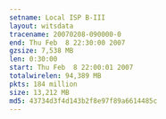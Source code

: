 ```yaml
---
setname: Local ISP B-III
layout: witsdata
tracename: 20070208-090000-0
end: Thu Feb  8 22:30:00 2007
gzsize: 7,538 MB
len: 0:30:00
start: Thu Feb  8 22:00:01 2007
totalwirelen: 94,389 MB
pkts: 184 million
size: 13,212 MB
md5: 43734d3f4d143b2f8e97f89a6614485c
---
```

